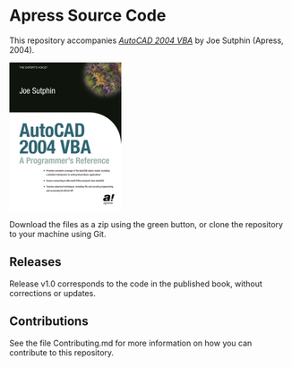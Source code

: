 # Apress Source Code

This repository accompanies [*AutoCAD 2004 VBA*](http://www.apress.com/9781590592724) by Joe Sutphin (Apress, 2004).

[comment]: #cover
![Cover image](9781590592724.jpg)

Download the files as a zip using the green button, or clone the repository to your machine using Git.

## Releases

Release v1.0 corresponds to the code in the published book, without corrections or updates.

## Contributions

See the file Contributing.md for more information on how you can contribute to this repository.
